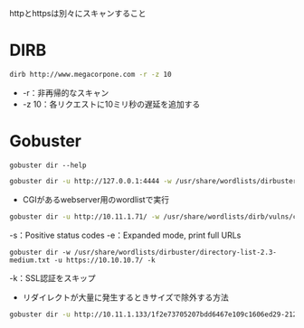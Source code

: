 httpとhttpsは別々にスキャンすること

# DIRB

```bash
dirb http://www.megacorpone.com -r -z 10
```

* -r：非再帰的なスキャン 
* -z 10：各リクエストに10ミリ秒の遅延を追加する



# Gobuster

```
gobuster dir --help
```

```bash
gobuster dir -u http://127.0.0.1:4444 -w /usr/share/wordlists/dirbuster/directory-list-2.3-small.txt -t 40
```

* CGIがあるwebserver用のwordlistで実行

```bash
gobuster dir -u http://10.11.1.71/ -w /usr/share/wordlists/dirb/vulns/cgis.txt -s '200,204,403,500' -e
```

-s：Positive status codes
-e：Expanded mode, print full URLs

```
gobuster dir -w /usr/share/wordlists/dirbuster/directory-list-2.3-medium.txt -u https://10.10.10.7/ -k
```

-k：SSL認証をスキップ

* リダイレクトが大量に発生するときサイズで除外する方法

```bash
gobuster dir -u http://10.11.1.133/1f2e73705207bdd6467e109c1606ed29-21213/ -w /usr/share/wordlists/dirbuster/directory-list-2.3-medium.txt -t 40 --exclude-length 323
```

